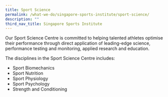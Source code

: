 ```yaml
---
title: Sport Science
permalink: /what-we-do/singapore-sports-institute/sport-science/
description: ""
third_nav_title: Singapore Sports Institute
---
```

Our Sport Science Centre is committed to helping talented athletes optimise their performance through direct application of leading-edge science, performance testing and monitoring, applied research and education.

The disciplines in the Sport Science Centre includes: 

*   Sport Biomechanics
*   Sport Nutrition
*   Sport Physiology
*   Sport Psychology
*   Strength and Conditioning